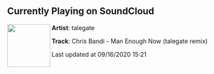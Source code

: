 ## Currently Playing on SoundCloud

[<img align="left" width="100" src="https://i1.sndcdn.com/artworks-a0G2GPFVTci8anHp-5kslVA-t50x50.jpg">](https://soundcloud.com/talegatemusic/chris-bandi-man-enough-now-talegate-remix)

**Artist**: talegate 

**Track**: Chris Bandi - Man Enough Now (talegate remix)

Last updated at 09/16/2020 15:21
